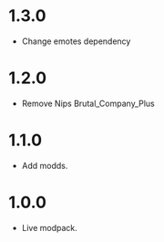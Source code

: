 # 1.3.0
- Change emotes dependency

# 1.2.0
- Remove Nips Brutal_Company_Plus

# 1.1.0
- Add modds.

# 1.0.0
- Live modpack.
